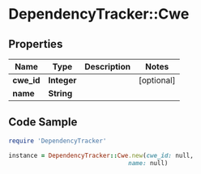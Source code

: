 # DependencyTracker::Cwe

## Properties

Name | Type | Description | Notes
------------ | ------------- | ------------- | -------------
**cwe_id** | **Integer** |  | [optional] 
**name** | **String** |  | 

## Code Sample

```ruby
require 'DependencyTracker'

instance = DependencyTracker::Cwe.new(cwe_id: null,
                                 name: null)
```


